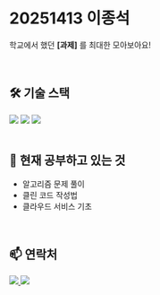#  20251413 이종석 

학교에서 했던 **[과제]** 를 최대한 모아보아요!

<br>

## 🛠️ 기술 스택
<img src="https://img.shields.io/badge/Python-3776AB?style=for-the-badge&logo=python&logoColor=white">
<img src="https://img.shields.io/badge/Java-007396?style=for-the-badge&logo=java&logoColor=white">
<img src="https://img.shields.io/badge/MySQL-4479A1?style=for-the-badge&logo=mysql&logoColor=white">

<br>
<br>

## 🌱 현재 공부하고 있는 것
- 알고리즘 문제 풀이
- 클린 코드 작성법
- 클라우드 서비스 기초

<br>

## 📫 연락처
<a href="mailto:[내 이메일 주소]">
  <img src="https://img.shields.io/badge/Email-EA4335?style=for-the-badge&logo=gmail&logoColor=white">
</a>
<a href="[내 블로그 주소]">
  <img src="https://img.shields.io/badge/Blog-1DB954?style=for-the-badge&logo=blogger&logoColor=white">
</a>
